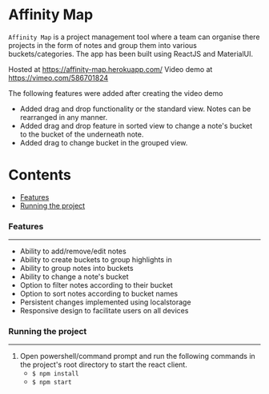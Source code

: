 # Affinity Map

`Affinity Map` is a project management tool where a team can organise there projects in the form of notes and group them into various buckets/categories. The app has been built using ReactJS and MaterialUI.

Hosted at https://affinity-map.herokuapp.com/
Video demo at https://vimeo.com/586701824

The following features were added after creating the video demo
+ Added drag and drop functionality or the standard view. Notes can be rearranged in any manner.
+ Added drag and drop feature in sorted view to change a note's bucket to the bucket of the underneath note.
+ Added drag to change bucket in the grouped view.

Contents
========

 * [Features](#Features)
 * [Running the project](#Running-the-project)

### Features
---

+ Ability to add/remove/edit notes
+ Ability to create buckets to group highlights in
+ Ability to group notes into buckets
+ Ability to change a note's bucket
+ Option to filter notes according to their bucket
+ Option to sort notes according to bucket names
+ Persistent changes implemented using localstorage
+ Responsive design to facilitate users on all devices

### Running the project
---
   
1. Open powershell/command prompt and run the following commands in the project's root directory to start the react client.
    + `$ npm install`
    + `$ npm start`

